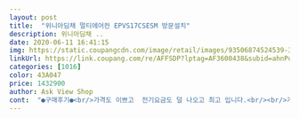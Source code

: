 ```yaml
---
layout: post 
title:  "위니아딤채 멀티에어컨 EPVS17CSESM 방문설치" 
description: 위니아딤채 ..
date: 2020-06-11 16:41:15 
img: https://static.coupangcdn.com/image/retail/images/93506874524539-386c0cc2-bf42-4932-83ff-89cfb76c08c2.jpg 
linkUrl: https://link.coupang.com/re/AFFSDP?lptag=AF3600438&subid=ahnPublicAsk&pageKey=1434721314&itemId=2477025514&vendorItemId=70470373875&traceid=V0-113-b74b70c3f20fd592 
categories: [1016] 
color: 43A047 
price: 1432900 
author: Ask View Shop 
cont:  "●구매후기●<br/>가격도 이쁘고  전기요금도 덜 나오고 최고 입니다.<br/><br/>가격을 생각해보면 충분히 이해는 가지만 아쉬운 마음은 다소 있습니다.<br/><br/>가장중요한부분 추가 비용 일텐데<br/>구매하고 2주기다렸어요<br/>기본에 충실한것같아요 인공지능 맞춤 바람 요런건 기대하면 더 비싼제품을 고르시고 모델명 찍어 대리점 가면 공기청정 필터 같은건 구입 가능 한가봐요 사용설명서에 필터가 있더라구요<br/>기사분 가시고 다시 작동했는데 전원 콘서트 불량으로  불날뻔 했어요.<br/><br/>기사분 몇시간후 다시 오셔서 스위치랑 콘서트 손봐 주셨는데 무서워 사용하기 조금 겁나는데 잘 작동됩니다.<br/><br/>당일 오전에 방문시간 잡아주시고 오십니다.<br/><br/>뒷처리 깔끔하게 기존 배관까지 무료로 가져가셨습니다<br/>무튼 설치하며 시간.<br/>서비스.<br/> 제품 불량등 피곤하긴했지만 에어컨은 깔끔하고 작동잘되고 좋아요.<br/><br/>뭐 그냥 비오는날 넘수고하셔서 20만원이 아깝지는 않았습니다<br/>바로 전날 문자오구요<br/>배송 빠르게 받고자 그냥 취소안하고 했는데<br/>배송일은 정확했습니다.<br/> 설치도 매우 꼼꼼하게 전문성을 가지고 좋았습니다.<br/><br/>벽걸이관을 위로올려사용해야해서(저의 요청) 3m 정도부족해서 추가비용5만4천원 들었습니다 4천원 빼주신다고 하셨는데<br/>비닐 쓰레기,벽뚫은 쓰레기등 봉지에 담아 버려 달라고 하시며 가시네요.<br/>적은양은 아닌듯 합니다.<br/><br/>삼 제품사용하다 위니아로 바꾸어 사용했는데  시원함이 좋아 망설임 없이 다시 재구매 위니아 선택했습니다.<br/><br/>새벽같이 전화가 올 수도 있으니 잘 기다리세요.<br/>.<br/>ㅎ<br/>새제품설치시 기존자제는 무료랍니다.<br/><br/>선둘려주시는 솜씨는 그닦 깔끔하지 않아 비추입니다.<br/><br/>설치받기로 한날 비가와서 걱정했는데<br/>설치받는 당일 오전에 전화로 시간 통보받고  변경 안된다해서 그날스케쥴 변경해 받았구요.<br/><br/>설치후 작동 한번해본거라 여름되어 사용하게 되면<br/>손잡이 달린 장우산 하나 빌려드리고 잘 설치했어요<br/>스탠드는 둘레바람이 있어서 그나마 괜찮지만, 벽걸이는 불편함을 다소 감수해야겠습니다.<br/><br/>스탠드는 풍향조절이 전혀 되지않고, 벽걸이는 수동으로 직접 조절을 해야하는 불편함이 있습니다.<br/><br/>신랑이 배관은 다 빼놨던건데 달려있는 배관 철거는 비용이 발생 할 듯 합니다 추가비용 안내 사진 첨부해드립니다<br/>실외기 크기는 생각보다 큽니다.<br/><br/>실외기가 굉장히 커서 혹 벽걸이나 스텐드 에어컨 하나씩 쓰시던분은 앵글이 작을 수도... <br/>.<br/><br/>실외기거치대설치15만원 하고<br/>에어컨 자체는 디자인 예쁘고 바람 잘 나오고<br/>에어컨 회사보고 구매하는데 앞으론 에어컨설치기사분도 복불복이 아니라 이력보고 선택 했으면 합니다<br/>에어컨도 가격대비 아주 만족습럽습니다.<br/><br/>저렴할때 구매하세요<br/>저희는 20만원들었어요<br/>저희백사십대로샀는데 후기남기려니 배삼심대네요ㅋㅋㅋ<br/>참가격변동이 좀 심한듯 싶어요<br/>추가 설치비는 스탠드 주름관 7m 14만원, 실외기 안착비용 30,000원 총 17만원 들었습니다.<br/><br/>추가 후기 올릴께요.<br/><br/>쿠팡에서 5월19일까지 설치해준다고하여(구매하기전 배송날짜 알려주는 기간) 기다렸구요<br/>하지만, 스탠드형 및 벽걸이 모두 풍향 조정이 되는 모델이 아닙니다.<br/><br/>" 
---
```

